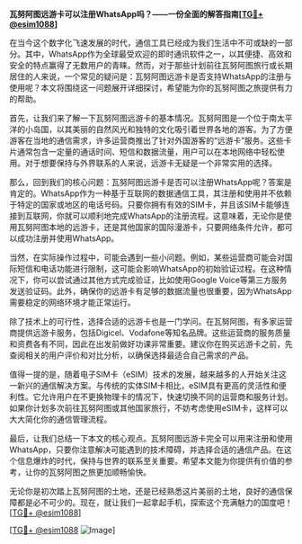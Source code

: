**瓦努阿图远游卡可以注册WhatsApp吗？——一份全面的解答指南[[TG💪+ @esim1088](https://t.me/s/esim1088)]**

在当今这个数字化飞速发展的时代，通信工具已经成为我们生活中不可或缺的一部分。其中，WhatsApp作为全球最受欢迎的即时通讯软件之一，以其便捷、高效和安全的特点赢得了无数用户的青睐。然而，对于那些计划前往瓦努阿图旅行或长期居住的人来说，一个常见的疑问是：瓦努阿图远游卡是否支持WhatsApp的注册与使用呢？本文将围绕这一问题展开详细探讨，希望能为你的瓦努阿图之旅提供有力的帮助。

首先，让我们来了解一下瓦努阿图远游卡的基本情况。瓦努阿图是一个位于南太平洋的小岛国，以其美丽的自然风光和独特的文化吸引着世界各地的游客。为了方便游客在当地的通信需求，许多运营商推出了针对外国游客的“远游卡”服务。这些卡片通常包含一定量的通话时间、短信和数据流量，用户可以在本地网络中轻松使用。对于想要保持与外界联系的人来说，远游卡无疑是一个非常实用的选择。

那么，回到我们的核心问题：瓦努阿图远游卡是否可以注册WhatsApp呢？答案是肯定的。WhatsApp作为一种基于互联网的数据通信工具，其注册和使用并不依赖于特定的国家或地区的电话号码。只要你拥有有效的SIM卡，并且该SIM卡能够连接到互联网，你就可以顺利地完成WhatsApp的注册流程。这意味着，无论你是使用瓦努阿图本地的远游卡，还是其他国家的国际漫游卡，只要网络条件允许，都可以成功注册并使用WhatsApp。

当然，在实际操作过程中，可能会遇到一些小问题。例如，某些运营商可能会对国际短信和电话功能进行限制，这可能会影响WhatsApp的初始验证过程。在这种情况下，你可以尝试通过其他方式完成验证，比如使用Google Voice等第三方服务发送验证码。此外，确保你的远游卡有足够的数据流量也很重要，因为WhatsApp需要稳定的网络环境才能正常运行。

除了技术上的可行性，选择合适的远游卡也是一门学问。在瓦努阿图，有多家运营商提供远游卡服务，包括Digicel、Vodafone等知名品牌。这些运营商的服务质量和资费各有不同，因此在出发前做好功课非常重要。建议你在购买远游卡之前，先查阅相关的用户评价和对比分析，以确保选择最适合自己需求的产品。

值得一提的是，随着电子SIM卡（eSIM）技术的发展，越来越多的人开始关注这一新兴的通信解决方案。与传统的实体SIM卡相比，eSIM具有更高的灵活性和便利性。它允许用户在不更换物理卡的情况下，快速切换不同的运营商和服务计划。如果你计划多次前往瓦努阿图或其他国家旅行，不妨考虑使用eSIM卡，这样可以大大简化你的通信管理流程。

最后，让我们总结一下本文的核心观点。瓦努阿图远游卡完全可以用来注册和使用WhatsApp，只要你注意解决可能遇到的技术障碍，并选择合适的通信产品。在这个信息爆炸的时代，保持与世界的联系至关重要。希望本文能为你提供有价值的参考，让你的瓦努阿图之旅更加顺畅愉快。

无论你是初次踏上瓦努阿图的土地，还是已经熟悉这片美丽的土地，良好的通信保障都是必不可少的。现在，就让我们一起拿起手机，探索这个充满魅力的国度吧！[[TG💪+ @esim1088](https://t.me/s/esim1088)]

[[TG💪+ @esim1088](https://t.me/s/esim1088) ![Image](https://i.postimg.cc/4NQfJmqS/Snipaste-2025-05-13-00-14-12.png)]